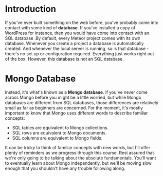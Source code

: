 # Introduction

If you've ever built something on the web before, you've probably come into contact with some kind of **database**. If you've installed a copy of WordPress for instance, then you would have come into contact with an SQL database .By default, every Meteor project comes with its own database. Whenever you create a project a database is automatically created. And whenever the local server is running, so is that database - there's no set up or configuration required. Everything just works right out of the box. However, this database is not an SQL database.

# Mongo Database

Instead, it's what's known as a **Mongo database**. If you've never come across Mongo before you might be a little worried, but while Mongo databases are different from SQL databases, those differences are relatively small as far as beginners are concerned. For the moment, it's mostly important to know that Mongo uses different words to describe familiar concepts:

* SQL tables are equivalent to Mongo collections.
* SQL rows are equivalent to Mongo documents.
* SQL columns are equivalent to Mongo fields.

It can be tricky to think of familiar concepts with new words, but I'll offer plenty of reminders as we progress through this course. Rest assured that we're only going to be talking about the absolute fundamentals. You'll want to eventually learn about Mongo independently, but we'll be moving slow enough that you shouldn't have any trouble following along.